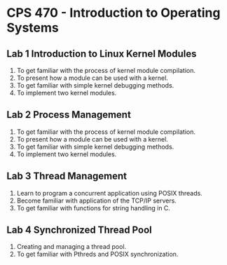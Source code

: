 # CPS 470 - Introduction to Operating Systems

## Lab 1 Introduction to Linux Kernel Modules
1. To get familiar with the process of kernel module compilation.
2. To present how a module can be used with a kernel.
3. To get familiar with simple kernel debugging methods.
4. To implement two kernel modules. 

## Lab 2 Process Management
1. To get familiar with the process of kernel module compilation.
2. To present how a module can be used with a kernel.
3. To get familiar with simple kernel debugging methods.
4. To implement two kernel modules.

## Lab 3 Thread Management
1. Learn to program a concurrent application using POSIX threads. 
2. Become familiar with application of the TCP/IP servers. 
3. To get familiar with functions for string handling in C.

## Lab 4 Synchronized Thread Pool
1. Creating and managing a thread pool. 
2. To get familiar with Pthreds and POSIX synchronization. 
